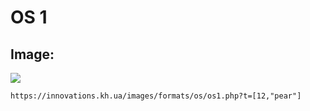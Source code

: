 # OS 1

## Image:  
<a href = 'https://innovations.kh.ua/images/formats/os/os1.php?t=[12,%22pear%22]'>
<img src = 'https://innovations.kh.ua/images/formats/os/os1.php?t=[12,%22pear%22]'></a>

```https://innovations.kh.ua/images/formats/os/os1.php?t=[12,"pear"]```

